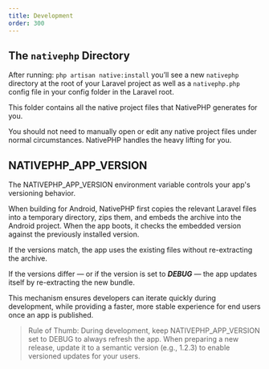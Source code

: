 ```yaml
---
title: Development
order: 300
---
```



## The `nativephp` Directory

After running: `php artisan native:install` you’ll see a new `nativephp` directory at the root of your Laravel project as well as a `nativephp.php` config file in your config folder in the Laravel root.

This folder contains all the native project files that NativePHP generates for you.

You should not need to manually open or edit any native project files under normal circumstances.
NativePHP handles the heavy lifting for you.

## NATIVEPHP_APP_VERSION

The NATIVEPHP_APP_VERSION environment variable controls your app's versioning behavior.

When building for Android, NativePHP first copies the relevant Laravel files into a temporary directory, zips them, and embeds the archive into the Android project. When the app boots, it checks the embedded version against the previously installed version.

If the versions match, the app uses the existing files without re-extracting the archive.

If the versions differ — or if the version is set to ***DEBUG*** — the app updates itself by re-extracting the new bundle.

This mechanism ensures developers can iterate quickly during development, while providing a faster, more stable experience for end users once an app is published.

> Rule of Thumb:
> During development, keep NATIVEPHP_APP_VERSION set to DEBUG to always refresh the app.
> When preparing a new release, update it to a semantic version (e.g., 1.2.3) to enable versioned updates for your users.


